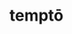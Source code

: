 ---
title: temptō
meaning: to try
ch: [nine, mt, mt8thru9, ss, ss2]
pos: verb
inf: temptāre
secondppstem: tempt
infend: āre
conjugation: first
derivative: temptation
six: y
---